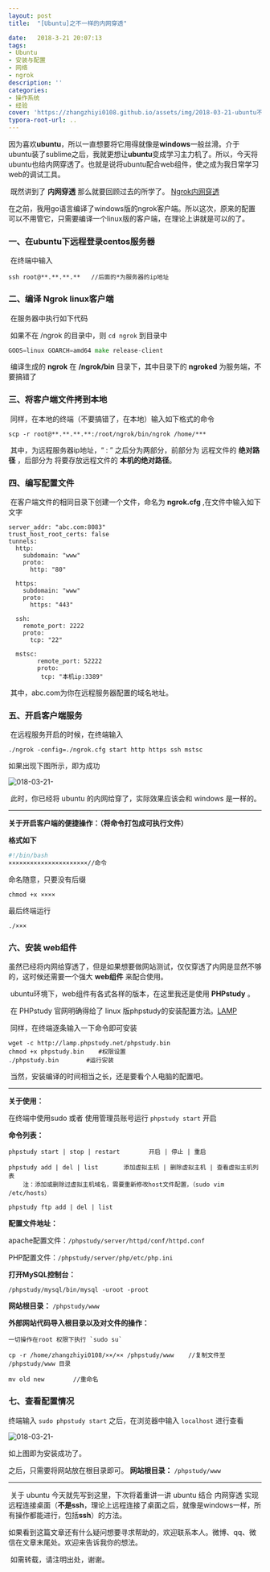 ```yaml
---
layout: post
title:  "[Ubuntu]之不一样的内网穿透"

date:   2018-3-21 20:07:13
tags:
- Ubuntu
- 安装与配置
- 网络
- ngrok
description: ''
categories:
- 操作系统
- 经验
cover: 'https://zhangzhiyi0108.github.io/assets/img/2018-03-21-ubuntu不定期更新的日常/2018-03-21-2.png'
typora-root-url: ..
---
```


​	因为喜欢**ubuntu**，所以一直想要将它用得就像是**windows**一般丝滑。介于ubuntu装了sublime之后，我就更想让**ubuntu**变成学习主力机了。所以，今天将ubuntu也给内网穿透了。也就是说将ubuntu配合web组件，使之成为我日常学习web的调试工具。

​	既然讲到了 **内网穿透** 那么就要回顾过去的所学了。 [Ngrok内网穿透](http://talkcock.site/2018/01/18/Ngrok%E5%86%85%E7%BD%91%E7%A9%BF%E9%80%8F.html)

​	在之前，我用go语言编译了windows版的ngrok客户端。所以这次，原来的配置可以不用管它，只需要编译一个linux版的客户端，在理论上讲就是可以的了。

### 一、在ubuntu下远程登录centos服务器

​	在终端中输入

```shell
ssh root@**.**.**.**   //后面的*为服务器的ip地址
```



### 二、编译 **Ngrok** linux客户端

​	在服务器中执行如下代码

​	如果不在 /ngrok 的目录中，则 `cd ngrok` 到目录中

```go
GOOS=linux GOARCH=amd64 make release-client
```

​	编译生成的 **ngrok** 在 **/ngrok/bin** 目录下，其中目录下的 **ngroked** 为服务端，不要搞错了



### 三、将客户端文件拷到本地

​	同样，在本地的终端（不要搞错了，在本地）输入如下格式的命令

```shell
scp -r root@**.**.**.**:/root/ngrok/bin/ngrok /home/***
```

​	其中，为远程服务器ip地址，“ : ” 之后分为两部分，前部分为 远程文件的 **绝对路径** ，后部分为 将要存放远程文件的 **本机的绝对路径**。



### 四、编写配置文件

​	在客户端文件的相同目录下创建一个文件，命名为 **ngrok.cfg** ,在文件中输入如下文字

```shell
server_addr: "abc.com:8083"
trust_host_root_certs: false
tunnels:
  http:
    subdomain: "www"
    proto:
      http: "80"
      
  https:
    subdomain: "www"
    proto:
      https: "443"
 
  ssh:
    remote_port: 2222
    proto:
      tcp: "22"

  mstsc:
        remote_port: 52222      
        proto:
         tcp: "本机ip:3389"
```

​	其中，abc.com为你在远程服务器配置的域名地址。



### 五、开启客户端服务

​	在远程服务开启的时候，在终端输入

```shell
./ngrok -config=./ngrok.cfg start http https ssh mstsc
```

如果出现下图所示，即为成功

![018-03-21-](/assets/img/2018-03-21-ubuntu不定期更新的日常/2018-03-21-1.png)

​	此时，你已经将 ubuntu 的内网给穿了，实际效果应该会和 windows 是一样的。

---------

**关于开启客户端的便捷操作：（将命令打包成可执行文件）**

**格式如下**

```bash
#!/bin/bash
××××××××××××××××××××××//命令
```

命名随意，只要没有后缀

```shell
chmod +x ××××
```

最后终端运行

```shell
./×××
```



### 六、安装 web组件

​	虽然已经将内网给穿透了，但是如果想要做网站测试，仅仅穿透了内网是显然不够的，这时候还需要一个强大 **web组件** 来配合使用。

​	ubuntu环境下，web组件有各式各样的版本，在这里我还是使用 **PHPstudy** 。

​	在 PHPstudy 官网明确得给了 linux 版phpstudy的安装配置方法。[LAMP](http://lamp.phpstudy.net/)

​	同样，在终端逐条输入一下命令即可安装

```shell
wget -c http://lamp.phpstudy.net/phpstudy.bin 
chmod +x phpstudy.bin    #权限设置
./phpstudy.bin 　　　　#运行安装
```

​	当然，安装编译的时间相当之长，还是要看个人电脑的配置吧。

----------------

**关于使用：**

在终端中使用sudo 或者 使用管理员账号运行 `phpstudy start` 开启


**命令列表：**

```shell
phpstudy start | stop | restart        开启 | 停止 | 重启

phpstudy add | del | list       添加虚拟主机 | 删除虚拟主机 | 查看虚拟主机列表
	注：添加或删除过虚拟主机域名，需要重新修改host文件配置，（sudo vim /etc/hosts）
	
phpstudy ftp add | del | list    
```


**配置文件地址：**

apache配置文件：`/phpstudy/server/httpd/conf/httpd.conf`

PHP配置文件：`/phpstudy/server/php/etc/php.ini`


**打开MySQL控制台：**

`/phpstudy/mysql/bin/mysql -uroot -proot`

**网站根目录：**  `/phpstudy/www`

**外部网站代码导入根目录以及对文件的操作：**

```shell
一切操作在root 权限下执行 `sudo su`

cp -r /home/zhangzhiyi0108/××/×× /phpstudy/www    //复制文件至 /phpstudy/www 目录

mv old new        //重命名
```



### 七、查看配置情况

终端输入 `sudo phpstudy start` 之后，在浏览器中输入 `localhost` 进行查看

![018-03-21-](/assets/img/2018-03-21-ubuntu不定期更新的日常/2018-03-21-2.png)

如上图即为安装成功了。

之后，只需要将网站放在根目录即可。 **网站根目录：**  `/phpstudy/www`

------------

​	关于 ubuntu 今天就先写到这里，下次将着重讲一讲 ubuntu 结合 内网穿透 实现远程连接桌面（**不是ssh**，理论上远程连接了桌面之后，就像是windows一样，所有操作都能进行，包括**ssh**）的方法。

​	如果看到这篇文章还有什么疑问想要寻求帮助的，欢迎联系本人。微博、qq、微信在文章末尾处。欢迎来告诉我你的想法。

​	如需转载，请注明出处，谢谢。